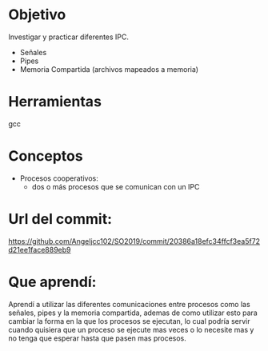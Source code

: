 # Objetivo 

Investigar y practicar diferentes IPC.
+ Señales
+ Pipes
+ Memoria Compartida (archivos mapeados a memoria)

# Herramientas
gcc

# Conceptos

+ Procesos cooperativos:
   + dos o más procesos que se comunican con un IPC

# Url del commit:
https://github.com/Angeljcc102/SO2019/commit/20386a18efc34ffcf3ea5f72d21ee1face889eb9

# Que aprendí:
Aprendí a utilizar las diferentes comunicaciones entre procesos como las señales, pipes y la memoria compartida, ademas de como utilizar esto para cambiar la forma en la que los procesos se ejecutan, lo cual podría servir cuando quisiera que un proceso se ejecute mas veces o lo necesite mas y no tenga que esperar hasta que pasen mas procesos.
